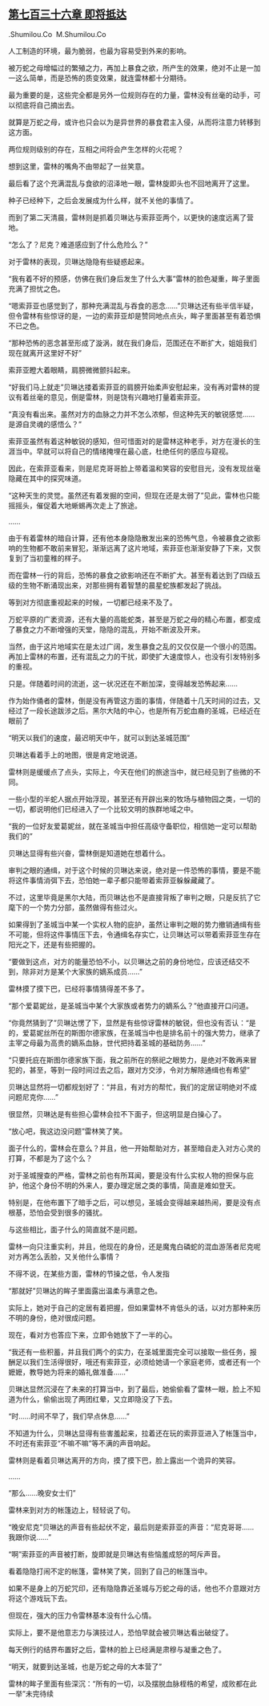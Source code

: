 ## [第七百三十六章 即将抵达](https://www.xxbiquge.com/11_11222/8999110.html)


  .Shumilou.Co  M.Shumilou.Co

  人工制造的环境，最为脆弱，也最为容易受到外来的影响。

  被万蛇之母增幅过的繁殖之力，再加上暴食之欲，所产生的效果，绝对不止是一加一这么简单，而是恐怖的质变效果，就连雷林都十分期待。

  最为重要的是，这些完全都是另外一位规则存在的力量，雷林没有丝毫的动手，可以彻底将自己摘出去。

  就算是万蛇之母，或许也只会以为是异世界的暴食君主入侵，从而将注意力转移到这方面。

  两位规则级别的存在，互相之间将会产生怎样的火花呢？

  想到这里，雷林的嘴角不由带起了一丝笑意。

  最后看了这个充满混乱与食欲的沼泽地一眼，雷林旋即头也不回地离开了这里。

  种子已经种下，之后会发展成为什么样，就不关他的事情了。

  而到了第二天清晨，雷林则是抓着贝琳达与索菲亚两个，以更快的速度远离了营地。

  “怎么了？尼克？难道感应到了什么危险么？”

  对于雷林的表现，贝琳达隐隐有些疑惑起来。

  “我有着不好的预感，仿佛在我们身后发生了什么大事”雷林的脸色凝重，眸子里面充满了担忧之色。

  “嗯索菲亚也感觉到了，那种充满混乱与吞食的恶念……”贝琳达还有些半信半疑，但令雷林有些惊讶的是，一边的索菲亚却是赞同地点点头，眸子里面甚至有着恐惧不已之色。

  “那种恐怖的恶念甚至形成了漩涡，就在我们身后，范围还在不断扩大，姐姐我们现在就离开这里好不好”

  索菲亚瞪大着眼睛，肩膀微微颤抖起来。

  “好我们马上就走”贝琳达搂着索菲亚的肩膀开始柔声安慰起来，没有再对雷林的提议有着丝毫的意见，倒是雷林，则是饶有兴趣地打量着索菲亚。

  “真没有看出来。虽然对方的血脉之力并不怎么浓郁，但这种先天的敏锐感觉……是源自灵魂的感悟么？”

  索菲亚虽然有着这种敏锐的感知，但可惜面对的是雷林这种老手，对方在漫长的生涯当中。早就可以将自己的情绪掩埋在最心底，杜绝任何的感应与窥视。

  因此，在索菲亚看来，则是尼克哥哥脸上带着温和笑容的安慰目光，没有发现丝毫隐藏在其中的探究味道。

  “这种天生的灵觉。虽然还有着发掘的空间，但现在还是太弱了”见此，雷林也只能摇摇头，催促着大地蜥蜴再次走上了旅途。

  ……

  由于有着雷林的暗自计算，还有他本身隐隐散发出来的恐怖气息，令被暴食之欲影响的生物都不敢前来冒犯，渐渐远离了这片地域，索菲亚也渐渐安静了下来，又恢复到了当初童稚的样子。

  而在雷林一行的背后，恐怖的暴食之欲影响还在不断扩大。甚至有着达到了四级五级的生物不断涌现出来，对那些拥有着智慧的晨星蛇族都发起了挑战。

  等到对方彻底重视起来的时候，一切都已经来不及了。

  万蛇平原的广袤资源，还有大量的高能蛇类，甚至是万蛇之母的精心布置，都变成了暴食之力不断增强的天堂，隐隐的混乱，开始不断波及开来。

  当然，由于这片地域实在是太过广阔，发生暴食之乱的又仅仅是一个很小的范围。再加上雷林的布置，还有混乱之力的干扰，即使扩大速度惊人，也没有引发特别多的重视。

  只是。伴随着时间的流逝，这一状况还在不断加深，变得越发恐怖起来……

  作为始作俑者的雷林，倒是没有再管这方面的事情，伴随着十几天时间的过去，又经过了一段长途跋涉之后。黑尔大陆的中心，也是所有万蛇血裔的圣城，已经近在眼前了

  “明天以我们的速度，最迟明天中午，就可以到达圣城范围”

  贝琳达看着手上的地图，很是肯定地说道。

  雷林则是缓缓点了点头，实际上，今天在他们的旅途当中，就已经见到了些微的不同。

  一些小型的半蛇人据点开始浮现，甚至还有开辟出来的牧场与植物园之类，一切的一切，都说明他们已经进入了一个比较文明的族群地域之中。

  “我的一位好友爱葛妮丝，就在圣城当中担任高级守备职位，相信她一定可以帮助我们的”

  贝琳达显得有些兴奋，雷林倒是知道她在想着什么。

  审判之眼的通缉，对于这个时候的贝琳达来说，绝对是一件恐怖的事情，要是不能将这件事情消弭下去，恐怕她一辈子都只能带着索菲亚躲躲藏藏了。

  不过，这里毕竟是黑尔大陆，而贝琳达也不是直接背叛了审判之眼，只是反抗了它麾下的一个势力分部，虽然做得有些过火。

  如果得到了圣城当中某一个实权人物的庇护，虽然让审判之眼的势力撤销通缉有些不可能，但将这件事情压下去，令通缉名存实亡，让贝琳达可以带着索菲亚生存在阳光之下，还是有些把握的。

  “要做到这点，对方的能量恐怕不小，以贝琳达之前的身份地位，应该还结交不到，除非对方是某个大家族的嫡系成员……”

  雷林摸了摸下巴，已经将事情猜得差不多了。

  “那个爱葛妮丝，是圣城当中某个大家族或者势力的嫡系么？”他直接开口问道。

  “你竟然猜到了”贝琳达愣了下，显然是有些惊讶雷林的敏锐，但也没有否认：“是的，爱葛妮丝所在的斯图尔德家族，在圣城当中也是排名前十的强大势力，继承了主宰之母最为高贵的嫡系血脉，世代把持着圣城的基础防务……”

  “只要托庇在斯图尔德家族下面，我之前所在的祭祀之眼势力，是绝对不敢再来冒犯的，甚至，等到一段时间过去之后，跟对方交涉，令对方解除通缉也有希望”

  贝琳达显然将一切都规划好了：“并且，有对方的帮忙，我们的定居证明绝对不成问题尼克你……”

  很显然，贝琳达是有些担心雷林会拉不下面子，但这明显是白操心了。

  “放心吧，我这边没问题”雷林笑了笑。

  面子什么的，雷林会在意么？并且，他一开始帮助对方，甚至暗自走入对方心灵的打算，不都是为了这个么？

  对于圣城搜查的严格，雷林之前也有所耳闻，要是没有什么实权人物的担保与庇护，他这个身份不明的外来人，要办理定居之类的事情，简直是难如登天。

  特别是，在他布置下了暗手之后，可以想见，圣城会变得越来越热闹，要是没有点根基，恐怕会受到很多的骚扰。

  与这些相比，面子什么的简直就不是问题。

  雷林一向只注重实利，并且，他现在的身份，还是魔鬼白磷蛇的混血游荡者尼克呢对方再怎么丢脸，又关他什么事情？

  不得不说，在某些方面，雷林的节操之低，令人发指

  “那就好”贝琳达的眸子里面露出温柔与满意之色。

  实际上，她对于自己的定居有着把握，但如果雷林不肯低头的话，以对方那种来历不明的身份，绝对很成问题。

  现在，看对方也答应下来，立即令她放下了一半的心。

  “我还有一些积蓄，并且我们两个的实力，在圣城里面完全可以接取一些任务，报酬足以我们生活得很好，哦还有索菲亚，必须给她请一个家庭老师，或者还有一个嬷嬷，教导她为将来的婚礼做准备……”

  贝琳达显然沉浸在了未来的打算当中，到了最后，她偷偷看了雷林一眼，脸上不知道为什么，偷偷出现了两团红晕，又立即隐没了下去。

  “时……时间不早了，我们早点休息……”

  不知道为什么，贝琳达显得有些害羞起来，拉着还在玩的索菲亚进入了帐篷当中，不时还有索菲亚“不嘛不嘛”等不满的声音响起。

  雷林则是看着贝琳达离开的方向，摸了摸下巴，脸上露出一个诡异的笑容。

  ……

  “那么……晚安女士们”

  雷林来到对方的帐篷边上，轻轻说了句。

  “晚安尼克”贝琳达的声音有些起伏不定，最后则是索菲亚的声音：“尼克哥哥……我跟你说……”

  “啊”索菲亚的声音被打断，旋即就是贝琳达有些恼羞成怒的呵斥声音。

  看着隐隐打闹不定的帐篷，雷林笑了笑，回到了自己的帐篷当中。

  如果不是身上的万蛇咒印，还有隐隐靠近圣城与万蛇之母的话，他也不介意跟对方将这个游戏玩下去。

  但现在，强大的压力令雷林基本没有什么心情。

  实际上，要不是他意志力与演技过人，恐怕早就会被贝琳达看出破绽了。

  每天例行的结界布置好之后，雷林的脸上已经满是肃穆与凝重之色了。

  “明天，就要到达圣城，也是万蛇之母的大本营了”

  雷林的眸子里面有些深沉：“所有的一切，以及摆脱血脉桎梏的希望，成败都在此一举”未完待续

  
